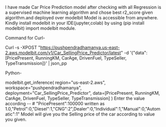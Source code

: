 I have made Car Price Prediction model after checking with all Regression is a supervised machine learning algorithm and chose best r2_score given algorithm.and deployed over modelbit 
Model is accessible from anywhere.
Kindly install modelbit in your IDE(jupyter,colab) by using (pip install modelbit) import modelbit module.



Command for Curl-


Curl -s -XPOST "https://pushpendradhamanya.us-east-2.aws.modelbit.com/v1/Car_SellingPrice_Predictor/latest" -d '{"data": [PricePresent, RunningKM, CarAge, DrivenFuel, TypeSeller, TypeTransmission]}' | json_pp

Python-

modelbit.get_inference(
  region="us-east-2.aws",
  workspace="pushpendradhamanya",
  deployment="Car_SellingPrice_Predictor",
  data=[PricePresent, RunningKM, CarAge, DrivenFuel, TypeSeller, TypeTransmission]
)
Enter the value according -- # "PricePresent":100000 written as 1.0,"Petrol":0,"Diesel":1,"CNG":2",Dealer":0,"Individual":1,"Manual":0,"Automatic":1"
Model will give you the Selling price of the car according to value you given.

